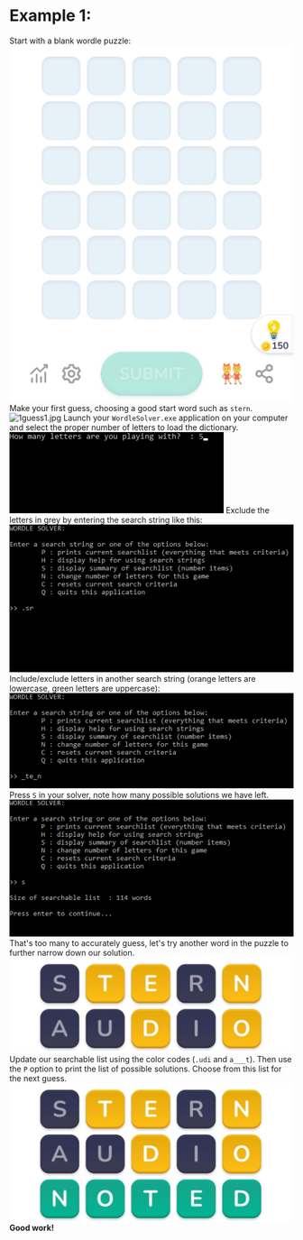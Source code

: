 # Example 1:
Start with a blank wordle puzzle:
![blank.jpg](Documentation/blank.jpg)
Make your first guess, choosing a good start word such as `stern`.
![1guess1.jpg](Documentation/1guess.jpg)
Launch your `WordleSolver.exe` application on your computer and select the proper number of letters to load the dictionary.
![load_dict.png](Documentation/load_dict.png)
Exclude the letters in grey by entering the search string like this:
![1ss1.png](Documentation/1ss1.png)
Include/exclude letters in another search string (orange letters are lowercase, green letters are uppercase):
![1ss2.png](Documentation/1ss2.png)
Press `S` in your solver, note how many possible solutions we have left.
![1ss3.png](Documentation/1ss3.png)
That's too many to accurately guess, let's try another word in the puzzle to further narrow down our solution.
![1guess2.jpg](Documentation/1guess2.jpg)
Update our searchable list using the color codes (`.udi` and `a___t`). Then use the `P` option to print the list of possible solutions. Choose from this list for the next guess.
![1guess3.jpg](Documentation/1guess3.jpg)
**Good work!**